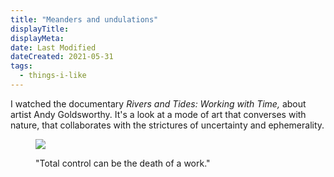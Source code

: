 ```yaml
---
title: "Meanders and undulations"
displayTitle:
displayMeta:
date: Last Modified
dateCreated: 2021-05-31
tags:
  - things-i-like
---
```

I watched the documentary *Rivers and Tides: Working with Time,* about artist Andy Goldsworthy. It's a look at a mode of art that converses with nature, that collaborates with the strictures of uncertainty and ephemerality.

<figure>

![](images/total-control-can-be-the-death-of-a-work.jpg)

<figcaption>

"Total control can be the death of a work."

</figcaption>

</figure>
